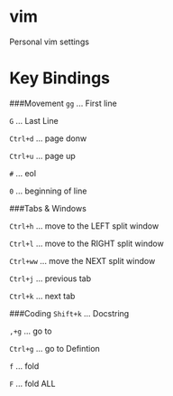 vim
===

Personal vim settings

Key Bindings
============

###Movement
``gg`` ... First line

``G`` ... Last Line

``Ctrl+d`` ... page donw

``Ctrl+u`` ... page up

``#`` ... eol

``0`` ... beginning of line

###Tabs & Windows

``Ctrl+h`` ... move to the LEFT split window

``Ctrl+l`` ... move to the RIGHT split window

``Ctrl+ww`` ... move the NEXT split window



``Ctrl+j`` ... previous tab

``Ctrl+k`` ... next tab

###Coding
``Shift+k`` ... Docstring

``,+g`` ... go to

``Ctrl+g`` ... go to Defintion

``f`` ... fold

``F`` ... fold ALL
